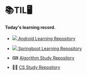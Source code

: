 # 📚TIL🖥
#### Today's learning record.


- <img src="https://img.shields.io/badge/android-3DDC84?style=flat-square&logo=Android&logoColor=white"/></a>[  Android Learning Repository](https://github.com/KIMTHE/study_Android)

- <img src="https://img.shields.io/badge/Spring Boot-6DB33F?style=flat-square&logo=Spring Boot&logoColor=white"/></a>[  Springboot Learning Repository](https://github.com/KIMTHE/study_springboot)

- ⌨  [Algorithm Study Repository](https://github.com/KIMTHE/algorithm-study)

- 👨‍💻 [CS Study Repository](https://github.com/KIMTHE/CS-study)
